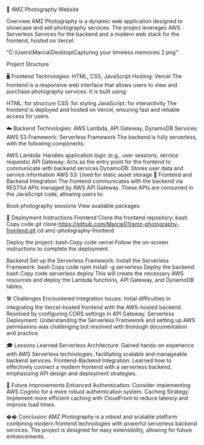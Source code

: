 📸 AMZ Photography Website


Overview
AMZ Photography is a dynamic web application designed to showcase and sell photography services. The project leverages AWS Serverless Services for the backend and a modern web stack for the frontend, hosted on Vercel.

"C:\Users\Marcia\Desktop\Capturing your timeless memories 2.png"

Project Structure

🖥️ Frontend
Technologies: HTML, CSS, JavaScript
Hosting: Vercel
The frontend is a responsive web interface that allows users to view and purchase photography services. It is built using:

HTML: for structure
CSS: for styling
JavaScript: for interactivity
The frontend is deployed and hosted on Vercel, ensuring fast and reliable access for users.

☁️ Backend
Technologies: AWS Lambda, API Gateway, DynamoDB
Services: AWS S3
Framework: Serverless Framework
The backend is fully serverless, with the following components:

AWS Lambda: Handles application logic (e.g., user sessions, service requests)
API Gateway: Acts as the entry point for the frontend to communicate with backend services
DynamoDB: Stores user data and service information
AWS S3: Used for static asset storage
🔗 Frontend and Backend Integration
The frontend communicates with the backend via RESTful APIs managed by AWS API Gateway. These APIs are consumed in the JavaScript code, allowing users to:

Book photography sessions
View available packages

🚀 Deployment Instructions
Frontend
Clone the frontend repository:
bash
Copy code
git clone https://github.com/MarcieD1/amz-photography-frontend.git
cd amz-photography-frontend

Deploy the project:
bash
Copy code
vercel
Follow the on-screen instructions to complete the deployment.

Backend
Set up the Serverless Framework:
Install the Serverless Framework:
bash
Copy code
npm install -g serverless
Deploy the backend:
bash
Copy code
serverless deploy
This will create the necessary AWS resources and deploy the Lambda functions, API Gateway, and DynamoDB tables.

🛠️ Challenges Encountered
Integration Issues: Initial difficulties in integrating the Vercel-hosted frontend with the AWS-hosted backend. Resolved by configuring CORS settings in API Gateway.
Serverless Deployment: Understanding the Serverless Framework and setting up AWS permissions was challenging but resolved with thorough documentation and practice.

🎓 Lessons Learned
Serverless Architecture: Gained hands-on experience with AWS Serverless technologies, facilitating scalable and manageable backend services.
Frontend-Backend Integration: Learned how to effectively connect a modern frontend with a serverless backend, emphasizing API design and deployment strategies.

🚧 Future Improvements
Enhanced Authentication: Consider implementing AWS Cognito for a more robust authentication system.
Caching Strategy: Implement more efficient caching with CloudFront to reduce latency and improve load times.

�� Conclusion
AMZ Photography is a robust and scalable platform combining modern frontend technologies with powerful serverless backend services. The project is designed for easy extensibility, allowing for future enhancements.
